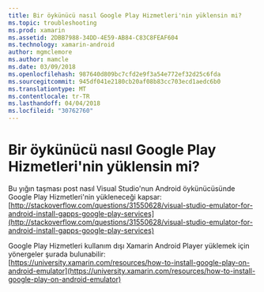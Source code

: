 ```yaml
---
title: Bir öykünücü nasıl Google Play Hizmetleri'nin yüklensin mi?
ms.topic: troubleshooting
ms.prod: xamarin
ms.assetid: 2DBB7988-34DD-4E59-AB84-C83C8FEAF604
ms.technology: xamarin-android
author: mgmclemore
ms.author: mamcle
ms.date: 03/09/2018
ms.openlocfilehash: 987640d809bc7cfd2e9f3a54e772ef32d25c6fda
ms.sourcegitcommit: 945df041e2180cb20af08b83cc703ecd1aedc6b0
ms.translationtype: MT
ms.contentlocale: tr-TR
ms.lasthandoff: 04/04/2018
ms.locfileid: "30762760"
---
```

# <a name="how-do-i-install-google-play-services-in-an-emulator"></a>Bir öykünücü nasıl Google Play Hizmetleri'nin yüklensin mi?

Bu yığın taşması post nasıl Visual Studio'nun Android öykünücüsünde Google Play Hizmetleri'nin yükleneceği kapsar: [http://stackoverflow.com/questions/31550628/visual-studio-emulator-for-android-install-gapps-google-play-services](http://stackoverflow.com/questions/31550628/visual-studio-emulator-for-android-install-gapps-google-play-services)

Google Play Hizmetleri kullanım dışı Xamarin Android Player yüklemek için yönergeler şurada bulunabilir: [https://university.xamarin.com/resources/how-to-install-google-play-on-android-emulator](https://university.xamarin.com/resources/how-to-install-google-play-on-android-emulator)
